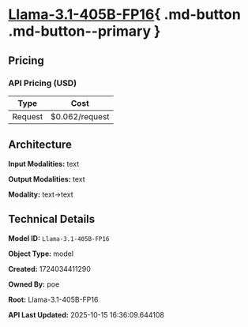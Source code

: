 # [Llama-3.1-405B-FP16](https://poe.com/Llama-3.1-405B-FP16){ .md-button .md-button--primary }

## Pricing

### API Pricing (USD)

| Type | Cost |
|------|------|
| Request | $0.062/request |

## Architecture

**Input Modalities:** text

**Output Modalities:** text

**Modality:** text->text


## Technical Details

**Model ID:** `Llama-3.1-405B-FP16`

**Object Type:** model

**Created:** 1724034411290

**Owned By:** poe

**Root:** Llama-3.1-405B-FP16

**API Last Updated:** 2025-10-15 16:36:09.644108
